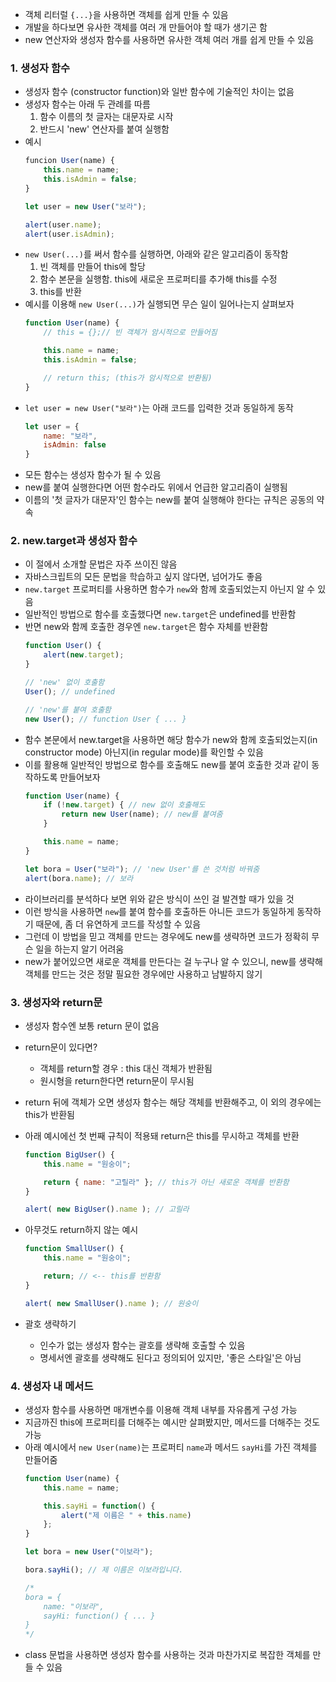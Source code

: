 - 객체 리터럴 `{...}`을 사용하면 객체를 쉽게 만들 수 있음
- 개발을 하다보면 유사한 객체를 여러 개 만들어야 할 때가 생기곤 함
- new 연산자와 생성자 함수를 사용하면 유사한 객체 여러 개를 쉽게 만들 수 있음

### 1. 생성자 함수
- 생성자 함수 (constructor function)와 일반 함수에 기술적인 차이는 없음
- 생성자 함수는 아래 두 관례를 따름
    1. 함수 이름의 첫 글자는 대문자로 시작
    2. 반드시 'new' 연산자를 붙여 실행함
- 예시
    ``` javascript
    funcion User(name) {
        this.name = name;
        this.isAdmin = false;
    }

    let user = new User("보라");

    alert(user.name);
    alert(user.isAdmin);
    ```
- `new User(...)`를 써서 함수를 실행하면, 아래와 같은 알고리즘이 동작함
    1. 빈 객체를 만들어 this에 할당
    2. 함수 본문을 실행함. this에 새로운 프로퍼티를 추가해 this를 수정
    3. this를 반환
- 예시를 이용해 `new User(...)`가 실행되면 무슨 일이 일어나는지 살펴보자
    ``` javascript
    function User(name) {
        // this = {};// 빈 객체가 암시적으로 만들어짐

        this.name = name;
        this.isAdmin = false;

        // return this; (this가 암시적으로 반환됨)
    }
    ```
- `let user = new User("보라")`는 아래 코드를 입력한 것과 동일하게 동작
    ``` javascript
    let user = {
        name: "보라",
        isAdmin: false
    }
    ```
- 모든 함수는 생성자 함수가 될 수 있음
- new를 붙여 실행한다면 어떤 함수라도 위에서 언급한 알고리즘이 실행됨
- 이름의 '첫 글자가 대문자'인 함수는 new를 붙여 실행해야 한다는 규칙은 공동의 약속

### 2. new.target과 생성자 함수
- 이 절에서 소개할 문법은 자주 쓰이진 않음
- 자바스크립트의 모든 문법을 학습하고 싶지 않다면, 넘어가도 좋음
- `new.target` 프로퍼티를 사용하면 함수가 `new`와 함께 호출되었는지 아닌지 알 수 있음
- 일반적인 방법으로 함수를 호출했다면 `new.target`은 undefined를 반환함
- 반면 new와 함께 호출한 경우엔 `new.target`은 함수 자체를 반환함
    ``` javascript
    function User() {
        alert(new.target);
    }

    // 'new' 없이 호출함
    User(); // undefined

    // 'new'를 붙여 호출함
    new User(); // function User { ... }
    ```
- 함수 본문에서 new.target을 사용하면 해당 함수가 new와 함께 호출되었는지(in constructor mode) 아닌지(in regular mode)를 확인할 수 있음
- 이를 활용해 일반적인 방법으로 함수를 호출해도 new를 붙여 호출한 것과 같이 동작하도록 만들어보자
    ``` javascript
    function User(name) {
        if (!new.target) { // new 없이 호출해도
            return new User(name); // new를 붙여줌
        }

        this.name = name;
    }

    let bora = User("보라"); // 'new User'를 쓴 것처럼 바꿔줌
    alert(bora.name); // 보라
    ```
- 라이브러리를 분석하다 보면 위와 같은 방식이 쓰인 걸 발견할 때가 있을 것
- 이런 방식을 사용하면 `new`를 붙여 함수를 호출하든 아니든 코드가 동일하게 동작하기 때문에, 좀 더 유연하게 코드를 작성할 수 있음
- 그런데 이 방법을 믿고 객체를 만드는 경우에도 new를 생략하면 코드가 정확히 무슨 일을 하는지 알기 어려움
- new가 붙어있으면 새로운 객체를 만든다는 걸 누구나 알 수 있으니, new를 생략해 객체를 만드는 것은 정말 필요한 경우에만 사용하고 남발하지 않기

### 3. 생성자와 return문
- 생성자 함수엔 보통 return 문이 없음
- return문이 있다면?
    - 객체를 return할 경우 : this 대신 객체가 반환됨
    - 원시형을 return한다면 return문이 무시됨
- return 뒤에 객체가 오면 생성자 함수는 해당 객체를 반환해주고, 이 외의 경우에는 this가 반환됨

- 아래 예시에선 첫 번째 규칙이 적용돼 return은 this를 무시하고 객체를 반환
    ``` javascript
    function BigUser() {
        this.name = "원숭이";

        return { name: "고릴라" }; // this가 아닌 새로운 객체를 반환함
    }

    alert( new BigUser().name ); // 고릴라
    ```
- 아무것도 return하지 않는 예시
    ``` javascript
    function SmallUser() {
        this.name = "원숭이";

        return; // <-- this를 반환함
    }

    alert( new SmallUser().name ); // 원숭이
    ```
- 괄호 생략하기
    - 인수가 없는 생성자 함수는 괄호를 생략해 호출할 수 있음
    - 명세서엔 괄호를 생략해도 된다고 정의되어 있지만, '좋은 스타일'은 아님

### 4. 생성자 내 메서드
- 생성자 함수를 사용하면 매개변수를 이용해 객체 내부를 자유롭게 구성 가능
- 지금까진 this에 프로퍼티를 더해주는 예시만 살펴봤지만, 메서드를 더해주는 것도 가능
- 아래 예시에서 `new User(name)`는 프로퍼티 `name`과 메서드 `sayHi`를 가진 객체를 만들어줌
    ``` javascript
    function User(name) {
        this.name = name;

        this.sayHi = function() {
            alert("제 이름은 " + this.name)
        };
    }

    let bora = new User("이보라");

    bora.sayHi(); // 제 이름은 이보라입니다.

    /*
    bora = {
        name: "이보라",
        sayHi: function() { ... }
    }
    */
    ```
- class 문법을 사용하면 생성자 함수를 사용하는 것과 마찬가지로 복잡한 객체를 만들 수 있음